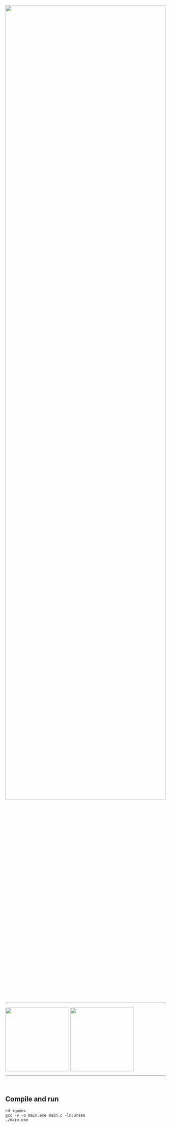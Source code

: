 <img align="center" width="100%" height="80%" src="https://www.retrogames-online.com/wp-content/themes/retrogames/images/retrogames_logo_v01.png">

---

<p float="left">
  <img align="center" width="200" src="https://user-images.githubusercontent.com/8678755/160507919-ac2d7c53-36fa-4c38-80ae-05623c18482b.png">
  <img align="center" width="200" src="https://www.ubuy.vn/productimg/?image=aHR0cHM6Ly9tLm1lZGlhLWFtYXpvbi5jb20vaW1hZ2VzL0kvODFaTlJISitjSUwuX0FDX1NMMTUwMF8uanBn.jpg">
<p>
  
---
 

  
  <br>
   
## Compile and run
```
cd <game>
gcc -v -o main.exe main.c -lncurses
./main.exe

```
